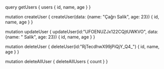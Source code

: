 query getUsers {
  users {
    id,
    name,
    age
  }
}

mutation createUser {
  createUser(data: {name: "Çağrı Salik", age: 23}) {
    id,
    name,
    age
  }
}

mutation updateUser {
  updateUser(id:"UFOENUZJx122CQjtUWKVO", data: {name: " Salik", age: 23}) {
    id,
    name,
    age
  }
}

mutation deleteUser {
  deleteUser(id:"RjTecdhwX99jPiQjY_Q4_") {
    id,
    name,
    age
  }
}

mutation deleteAllUser {
  deleteAllUsers {
    count
  }
}
